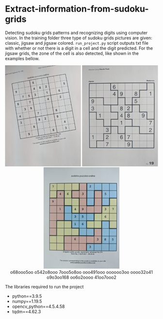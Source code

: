 # Extract-information-from-sudoku-grids

Detecting sudoku grids patterns and recognizing digits using computer vision. In the training folder three type of sudoku grids pictures are given: classic, jigsaw and jigsaw colored. <code>run_project.py</code> script outputs txt file with whether or not there is a digit in a cell and the digit predicted. For the jigsaw grids, the zone of the cell is also detected, like shown in the examples bellow.

<div align='center' min-width=820>
  <img src='training/clasic/06.jpg' width=250 float='left'>
  <img src='training/jigsaw/06.jpg' width=250 float='right' >
  <img src='training/jigsaw/02.jpg' width=250 float='right' >
</div>

<div align='center' min-width=820>
  <div float='left'>o68ooo5oo
o542o8ooo
7ooo5o8oo
ooo491ooo
oooooo3oo
oooo32o41
o9o3oo168
oo6o2oooo
41oo7ooo2</div>
</div>

The libraries required to run the project
<ul>
  <li>python==3.9.5</li>
  <li>numpy==1.19.5</li>
  <li>opencv_python==4.5.4.58</li>
  <li>tqdm==4.62.3</li>
</ul>
